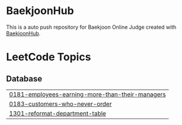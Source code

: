 # BaekjoonHub
This is a auto push repository for Baekjoon Online Judge created with [BaekjoonHub](https://github.com/BaekjoonHub/BaekjoonHub).

<!---LeetCode Topics Start-->
# LeetCode Topics
## Database
|  |
| ------- |
| [0181-employees-earning-more-than-their-managers](https://github.com/InHeeS/CodingTest/tree/master/0181-employees-earning-more-than-their-managers) |
| [0183-customers-who-never-order](https://github.com/InHeeS/CodingTest/tree/master/0183-customers-who-never-order) |
| [1301-reformat-department-table](https://github.com/InHeeS/CodingTest/tree/master/1301-reformat-department-table) |
<!---LeetCode Topics End-->